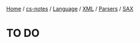 [Home](https://mengxianbin.github.io) /
[cs-notes](https://mengxianbin.github.io/cs-notes/site) /
[Language](https://mengxianbin.github.io/cs-notes/site/Language) /
[XML](https://mengxianbin.github.io/cs-notes/site/Language/XML) /
[Parsers](https://mengxianbin.github.io/cs-notes/site/Language/XML/Parsers) /
[SAX](https://mengxianbin.github.io/cs-notes/site/Language/XML/Parsers/SAX)

# TO DO
